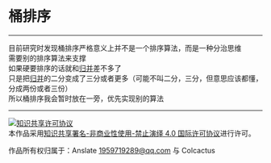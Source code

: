 # 桶排序  
---
目前研究时发现桶排序严格意义上并不是一个排序算法，而是一种分治思维  
需要别的排序算法来支撑  
如果硬要排序的话就和[归并](https://github.com/Colcactus/Algorithm/tree/main/base/sort/merge_sort)差不多了  
只是把[归并](https://github.com/Colcactus/Algorithm/tree/main/base/sort/merge_sort)的二分变成了三分或者更多（可能不叫二分，三分，但意思应该都懂，分成两份或者三份）  
所以桶排序我会暂时放在一旁，优先实现别的算法

---
<a rel="license" href="http://creativecommons.org/licenses/by-nc-nd/4.0/"><img alt="知识共享许可协议" style="border-width:0" src="https://i.creativecommons.org/l/by-nc-nd/4.0/88x31.png" /></a><br />本作品采用<a rel="license" href="http://creativecommons.org/licenses/by-nc-nd/4.0/">知识共享署名-非商业性使用-禁止演绎 4.0 国际许可协议</a>进行许可。

作品所有权归属于：Anslate <1959719289@qq.com> 与 Colcactus